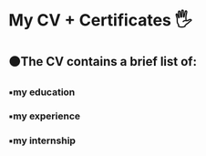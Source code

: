 <h1 align> My CV + Certificates 🖐</h1>
<h2>🟠The CV contains a brief list of:</h2>
<h3>▪️my education</h3>
<h3>▪️my experience</h3>
<h3>▪️my internship</h3>
